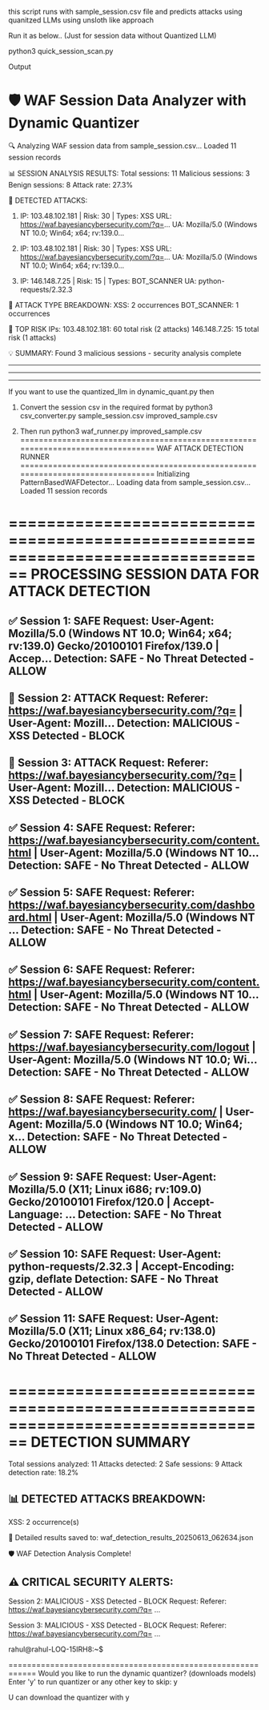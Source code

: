 this script runs with sample_session.csv file and predicts attacks using quanitzed LLMs using unsloth like approach

Run it as below.. (Just for session data without Quantized LLM)

python3 quick_session_scan.py 



Output




🛡️  WAF Session Data Analyzer with Dynamic Quantizer
============================================================
🔍 Analyzing WAF session data from sample_session.csv...
Loaded 11 session records

📊 SESSION ANALYSIS RESULTS:
Total sessions: 11
Malicious sessions: 3
Benign sessions: 8
Attack rate: 27.3%

🚨 DETECTED ATTACKS:
1. IP: 103.48.102.181 | Risk: 30 | Types: XSS
   URL: https://waf.bayesiancybersecurity.com/?q=<script>alert('xss')</script>...
   UA: Mozilla/5.0 (Windows NT 10.0; Win64; x64; rv:139.0...

2. IP: 103.48.102.181 | Risk: 30 | Types: XSS
   URL: https://waf.bayesiancybersecurity.com/?q=<script>alert('xss')</script>...
   UA: Mozilla/5.0 (Windows NT 10.0; Win64; x64; rv:139.0...

3. IP: 146.148.7.25 | Risk: 15 | Types: BOT_SCANNER
   UA: python-requests/2.32.3

🎯 ATTACK TYPE BREAKDOWN:
XSS: 2 occurrences
BOT_SCANNER: 1 occurrences

🎯 TOP RISK IPs:
103.48.102.181: 60 total risk (2 attacks)
146.148.7.25: 15 total risk (1 attacks)

💡 SUMMARY:
Found 3 malicious sessions - security analysis complete


--------------------------------------------
----------------------------------------------
-----------------------------------------------

If you want to use the quantized_llm in dynamic_quant.py then

1. Convert the session csv in the required format by
   python3 csv_converter.py sample_session.csv improved_sample.csv

2. Then run
   python3 waf_runner.py improved_sample.csv 
================================================================================
WAF ATTACK DETECTION RUNNER
================================================================================
Initializing PatternBasedWAFDetector...
Loading data from sample_session.csv...
Loaded 11 session records

================================================================================
PROCESSING SESSION DATA FOR ATTACK DETECTION
================================================================================

✅ Session 1: SAFE
Request: User-Agent: Mozilla/5.0 (Windows NT 10.0; Win64; x64; rv:139.0) Gecko/20100101 Firefox/139.0 | Accep...
Detection: SAFE - No Threat Detected - ALLOW
------------------------------------------------------------

🚨 Session 2: ATTACK
Request: Referer: https://waf.bayesiancybersecurity.com/?q=<script>alert('xss')</script> | User-Agent: Mozill...
Detection: MALICIOUS - XSS Detected - BLOCK
------------------------------------------------------------

🚨 Session 3: ATTACK
Request: Referer: https://waf.bayesiancybersecurity.com/?q=<script>alert('xss')</script> | User-Agent: Mozill...
Detection: MALICIOUS - XSS Detected - BLOCK
------------------------------------------------------------

✅ Session 4: SAFE
Request: Referer: https://waf.bayesiancybersecurity.com/content.html | User-Agent: Mozilla/5.0 (Windows NT 10...
Detection: SAFE - No Threat Detected - ALLOW
------------------------------------------------------------

✅ Session 5: SAFE
Request: Referer: https://waf.bayesiancybersecurity.com/dashboard.html | User-Agent: Mozilla/5.0 (Windows NT ...
Detection: SAFE - No Threat Detected - ALLOW
------------------------------------------------------------

✅ Session 6: SAFE
Request: Referer: https://waf.bayesiancybersecurity.com/content.html | User-Agent: Mozilla/5.0 (Windows NT 10...
Detection: SAFE - No Threat Detected - ALLOW
------------------------------------------------------------

✅ Session 7: SAFE
Request: Referer: https://waf.bayesiancybersecurity.com/logout | User-Agent: Mozilla/5.0 (Windows NT 10.0; Wi...
Detection: SAFE - No Threat Detected - ALLOW
------------------------------------------------------------

✅ Session 8: SAFE
Request: Referer: https://waf.bayesiancybersecurity.com/ | User-Agent: Mozilla/5.0 (Windows NT 10.0; Win64; x...
Detection: SAFE - No Threat Detected - ALLOW
------------------------------------------------------------

✅ Session 9: SAFE
Request: User-Agent: Mozilla/5.0 (X11; Linux i686; rv:109.0) Gecko/20100101 Firefox/120.0 | Accept-Language: ...
Detection: SAFE - No Threat Detected - ALLOW
------------------------------------------------------------

✅ Session 10: SAFE
Request: User-Agent: python-requests/2.32.3 | Accept-Encoding: gzip, deflate
Detection: SAFE - No Threat Detected - ALLOW
------------------------------------------------------------

✅ Session 11: SAFE
Request: User-Agent: Mozilla/5.0 (X11; Linux x86_64; rv:138.0) Gecko/20100101 Firefox/138.0
Detection: SAFE - No Threat Detected - ALLOW
------------------------------------------------------------

================================================================================
DETECTION SUMMARY
================================================================================
Total sessions analyzed: 11
Attacks detected: 2
Safe sessions: 9
Attack detection rate: 18.2%

📊 DETECTED ATTACKS BREAKDOWN:
----------------------------------------
  XSS: 2 occurrence(s)

💾 Detailed results saved to: waf_detection_results_20250613_062634.json

🛡️  WAF Detection Analysis Complete!

⚠️  CRITICAL SECURITY ALERTS:
----------------------------------------
Session 2: MALICIOUS - XSS Detected - BLOCK
Request: Referer: https://waf.bayesiancybersecurity.com/?q=<script>alert('xss')</script> ...

Session 3: MALICIOUS - XSS Detected - BLOCK
Request: Referer: https://waf.bayesiancybersecurity.com/?q=<script>alert('xss')</script> ...

rahul@rahul-LOQ-15IRH8:~$ 



============================================================
Would you like to run the dynamic quantizer? (downloads models)
Enter 'y' to run quantizer or any other key to skip: y


U can download the quantizer with y
